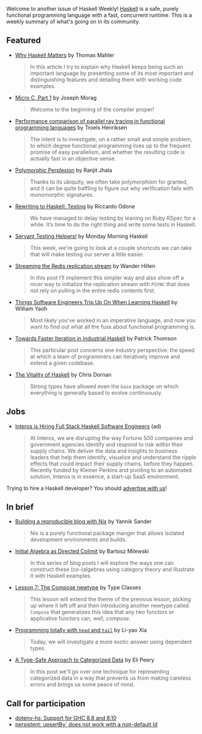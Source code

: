 Welcome to another issue of Haskell Weekly!
[Haskell](https://www.haskell.org) is a safe, purely functional programming language with a fast, concurrent runtime.
This is a weekly summary of what's going on in its community.

## Featured

- [Why Haskell Matters](https://github.com/thma/WhyHaskellMatters/blob/8a257be84c8bed9869adab7a49f18c47e22d85ea/README.md) by Thomas Mahler
  > In this article I try to explain why Haskell keeps being such an important language by presenting some of its most important and distinguishing features and detailing them with working code examples.

- [Micro C, Part 1](https://blog.josephmorag.com/posts/mcc1/) by Joseph Morag
  > Welcome to the beginning of the compiler proper!

- [Performance comparison of parallel ray tracing in functional programming languages](https://github.com/athas/raytracers/tree/44f88046e298401abfdeb049f61dc215d0df9742) by Troels Henriksen
  > The intent is to investigate, on a rather small and simple problem, to which degree functional programming lives up to the frequent promise of easy parallelism, and whether the resulting code is actually fast in an objective sense.

- [Polymorphic Perplexion](https://ucsd-progsys.github.io/liquidhaskell-blog/2020/04/12/polymorphic-perplexion.lhs/) by Ranjit Jhala
  > Thanks to its ubiquity, we often take polymorphism for granted, and it can be quite baffling to figure out why verification fails with monomorphic signatures.

- [Rewriting to Haskell: Testing](https://odone.io/posts/2020-04-13-rewriting-haskell-testing.html) by Riccardo Odone
  > We have managed to delay testing by leaning on Ruby RSpec for a while. It’s time to do the right thing and write some tests in Haskell.

- [Servant Testing Helpers!](https://mmhaskell.com/blog/2020/3/30/servant-testing-helpers) by Monday Morning Haskell
  > This week, we're going to look at a couple shortcuts we can take that will make testing our server a little easier.

- [Streaming the Redis replication stream](https://wjwh.eu/posts/2020-04-12-redis-conduit.html) by Wander Hillen
  > In this post I’ll implement this simpler way and also show off a nicer way to initialize the replication stream with `PSYNC` that does not rely on pulling in the entire redis contents first.

- [Things Software Engineers Trip Up On When Learning Haskell](https://williamyaoh.com/posts/2020-04-12-software-engineer-hangups.html) by William Yaoh
  > Most likely you’ve worked in an imperative language, and now you want to find out what all the fuss about functional programming is.

- [Towards Faster Iteration in Industrial Haskell](https://blog.sumtypeofway.com/posts/fast-iteration-with-haskell.html) by Patrick Thomson
  > This particular post concerns one industry perspective: the speed at which a team of programmers can iteratively improve and extend a given codebase.

- [The Vitality of Haskell](https://chrisdornan.com/posts/2020-04-13-vitality.html) by Chris Dornan
  > Strong types have allowed even the `base` package on which everything is generally based to evolve continuously.

## Jobs

- [Interos is Hiring Full Stack Haskell Software Engineers](https://www.interos.ai/vacancies/#haskell-software-engineer) (ad)
  > At Interos, we are disrupting the way Fortune 500 companies and government agencies identify and respond to risk within their supply chains. We deliver the data and insights to business leaders that help them identify, visualize and understand the ripple effects that could impact their supply chains, before they happen. Recently funded by Kleiner Perkins and pivoting to an automated solution, Interos is in essence, a start-up SaaS environment.

Trying to hire a Haskell developer?
You should [advertise with us](https://haskellweekly.news/advertising.html)!

## In brief

- [Building a reproducible blog with Nix](https://blog.ysndr.de/posts/internals/2020-04-10-built-with-nix/) by Yannik Sander
  > Nix is a purely functional package manger that allows isolated development environments and builds.

- [Initial Algebra as Directed Colimit](https://bartoszmilewski.com/2020/04/09/initial-algebra-as-directed-colimit/) by Bartosz Milewski
  > In this series of blog posts I will explore the ways one can construct these (co-)algebras using category theory and illustrate it with Haskell examples.

- [Lesson 7: The Compose newtype](https://typeclasses.com/functortown/the-compose-newtype) by Type Classes
  > This lesson will extend the theme of the previous lesson, picking up where it left off and then introducing another newtype called `Compose` that generalizes this idea that any two functors or applicative functors can, well, *compose*.

- [Programming totally with `head` and `tail`](https://blog.poisson.chat/posts/2020-04-13-safe-head-tail.html) by Li-yao Xia
  > Today, we will investigate a more exotic answer using dependent types.

- [A Type-Safe Approach to Categorized Data](https://epeery.com/typesafe-approach-to-categorized-data/) by Eli Peery
  > In this post we'll go over one technique for representing categorized data in a way that prevents us from making careless errors and brings us some peace of mind.

## Call for participation

-   [dotenv-hs: Support for GHC 8.8 and 8.10](https://github.com/stackbuilders/dotenv-hs/issues/118)
-   [persistent: upsertBy` does not work with a non-default Id](https://github.com/yesodweb/persistent/issues/1074)
